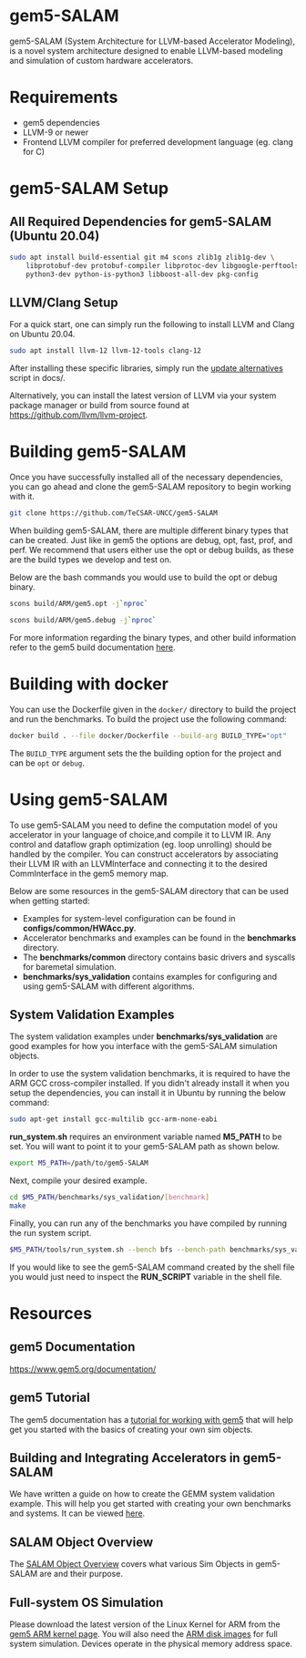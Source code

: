 # gem5-SALAM #

gem5-SALAM (System Architecture for LLVM-based Accelerator Modeling), is a novel system architecture designed to enable LLVM-based modeling and simulation of custom hardware accelerators.

# Requirements

- gem5 dependencies
- LLVM-9 or newer
- Frontend LLVM compiler for preferred development language (eg. clang for C)

# gem5-SALAM Setup

## All Required Dependencies for gem5-SALAM (Ubuntu 20.04)

```bash
sudo apt install build-essential git m4 scons zlib1g zlib1g-dev \
    libprotobuf-dev protobuf-compiler libprotoc-dev libgoogle-perftools-dev \
    python3-dev python-is-python3 libboost-all-dev pkg-config
```

## LLVM/Clang Setup

For a quick start, one can simply run the following to install LLVM and Clang on Ubuntu 20.04.
```bash
sudo apt install llvm-12 llvm-12-tools clang-12
```
After installing these specific libraries, simply run the [update alternatives](https://github.com/TeCSAR-UNCC/gem5-SALAM/blob/main/docs/update-alternatives.sh) script in docs/.

Alternatively, you can install the latest version of LLVM via your system package manager or build from source found at https://github.com/llvm/llvm-project.

# Building gem5-SALAM

Once you have successfully installed all of the necessary dependencies, you can go ahead and clone the gem5-SALAM repository to begin working with it.

```bash
git clone https://github.com/TeCSAR-UNCC/gem5-SALAM
```

When building gem5-SALAM, there are multiple different binary types that can be created. Just like in gem5 the options are debug, opt, fast, prof, and perf. We recommend that users either use the opt or debug builds, as these are the build types we develop and test on.

Below are the bash commands you would use to build the opt or debug binary.

```bash
scons build/ARM/gem5.opt -j`nproc`
```

```bash
scons build/ARM/gem5.debug -j`nproc`
```

For more information regarding the binary types, and other build information refer to the gem5 build documentation [here](http://learning.gem5.org/book/part1/building.html).

# Building with docker
You can use the Dockerfile given in the `docker/` directory to build the project and run the benchmarks. To build the project use the following command:
```bash
docker build . --file docker/Dockerfile --build-arg BUILD_TYPE="opt"
```

The `BUILD_TYPE` argument sets the the building option for the project and can be `opt` or `debug`.

# Using gem5-SALAM

To use gem5-SALAM you need to define the computation model of you accelerator in your language of choice,and compile it to LLVM IR. Any control and dataflow graph optimization (eg. loop unrolling) should be handled by the compiler. You can construct accelerators by associating their LLVM IR with an LLVMInterface and connecting it to the desired CommInterface in the gem5 memory map.

Below are some resources in the gem5-SALAM directory that can be used when getting started:

- Examples for system-level configuration can be found in **configs/common/HWAcc.py**.
- Accelerator benchmarks and examples can be found in the **benchmarks** directory.
- The **benchmarks/common** directory contains basic drivers and syscalls for baremetal simulation.
- **benchmarks/sys_validation** contains examples for configuring and using gem5-SALAM with different algorithms.

## System Validation Examples

The system validation examples under **benchmarks/sys_validation** are good examples for how you interface with the gem5-SALAM simulation objects.

In order to use the system validation benchmarks, it is required to have the ARM GCC cross-compiler installed. If you didn't already install it when you setup the dependencies, you can install it in Ubuntu by running the below command:

```bash
sudo apt-get install gcc-multilib gcc-arm-none-eabi
```

**run_system.sh** requires an environment variable named **M5_PATH** to be set. You will want to point it to your gem5-SALAM path as shown below.

```bash
export M5_PATH=/path/to/gem5-SALAM
```

Next, compile your desired example.

```bash
cd $M5_PATH/benchmarks/sys_validation/[benchmark]
make
```

Finally, you can run any of the benchmarks you have compiled by running the run system script.

```bash
$M5_PATH/tools/run_system.sh --bench bfs --bench-path benchmarks/sys_validation/bfs
```

If you would like to see the gem5-SALAM command created by the shell file you would just need to inspect the **RUN_SCRIPT** variable in the shell file.

# Resources

## gem5 Documentation

https://www.gem5.org/documentation/

## gem5 Tutorial

The gem5 documentation has a [tutorial for working with gem5](http://learning.gem5.org/book/index.html#) that will help get you started with the basics of creating your own sim objects.

## Building and Integrating Accelerators in gem5-SALAM

We have written a guide on how to create the GEMM system validation example. This will help you get started with creating your own benchmarks and systems. It can be viewed [here](https://github.com/TeCSAR-UNCC/gem5-SALAM/blob/master/docs/Building_and_Integrating_Accelerators.md).

## SALAM Object Overview

The [SALAM Object Overview](https://github.com/TeCSAR-UNCC/gem5-SALAM/blob/master/docs/SALAM_Object_Overview.md) covers what various Sim Objects in gem5-SALAM are and their purpose.

## Full-system OS Simulation ##

Please download the latest version of the Linux Kernel for ARM from the [gem5 ARM kernel page](http://gem5.org/ARM_Kernel).
You will also need the [ARM disk images](http://www.gem5.org/dist/current/arm/) for full system simulation.
Devices operate in the physical memory address space.
